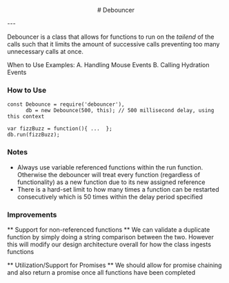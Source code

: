 <p align="center">
  # Debouncer
</p>
---

Debouncer is a class that allows for functions to run on the _tailend_ of the calls such that it limits the amount of successive calls preventing too many unnecessary calls at once. 

When to Use Examples:
A. Handling Mouse Events
B. Calling Hydration Events

### How to Use
```
const Debounce = require('debouncer'),
      db = new Debounce(500, this); // 500 millisecond delay, using this context

var fizzBuzz = function(){ ...  };
db.run(fizzBuzz);
```

### Notes
* Always use variable referenced functions within the run function. Otherwise the debouncer will treat every function (regardless of functionality) as a new function due to its new assigned reference
* There is a hard-set limit to how many times a function can be restarted consecutively which is 50 times within the delay period specified

### Improvements
** Support for non-referenced functions **
We can validate a duplicate function by simply doing a string comparison between the two. However this will modify our design architecture overall for how the class ingests functions

** Utilization/Support for Promises **
We should allow for promise chaining and also return a promise once all functions have been completed
